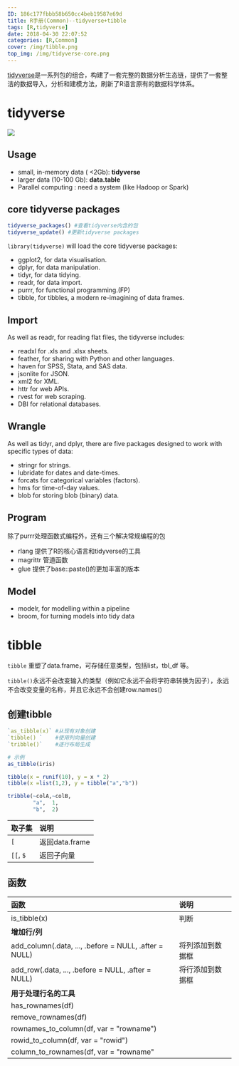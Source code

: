 ```yaml
---
ID: 186c177fbbb58b650cc4beb19587e69d
title: R手册(Common)--tidyverse+tibble
tags: [R,tidyverse]
date: 2018-04-30 22:07:52
categories: [R,Common]
cover: /img/tibble.png
top_img: /img/tidyverse-core.png
---
```


[tidyverse](https://www.tidyverse.org/)是一系列包的组合，构建了一套完整的数据分析生态链，提供了一套整洁的数据导入，分析和建模方法，刷新了R语言原有的数据科学体系。

<!-- more -->

# tidyverse

![](https://gitee.com/WilenWu/images/raw/master/common/tidyverse_flow.png)


## Usage

- small, in-memory data ( <2Gb):   **tidyverse**
- larger data (10-100 Gb):   **data.table**
- Parallel computing :   need a system (like Hadoop or Spark)

## core tidyverse packages

```R
tidyverse_packages() #查看tidyverse内含的包
tidyverse_update() #更新tidyverse packages
```
`library(tidyverse)` will load the core tidyverse packages:

- ggplot2, for data visualisation.
- dplyr, for data manipulation.
- tidyr, for data tidying.
- readr, for data import.
- purrr, for functional programming.(FP)
- tibble, for tibbles, a modern re-imagining of data frames.

## Import

As well as readr, for reading flat files, the tidyverse includes:

- readxl for .xls and .xlsx sheets.
- feather, for sharing with Python and other languages.
- haven for SPSS, Stata, and SAS data.
- jsonlite for JSON.
- xml2 for XML.
- httr for web APIs.
- rvest for web scraping.
- DBI for relational databases.

## Wrangle

As well as tidyr, and dplyr, there are five packages designed to work with specific types of data:

- stringr for strings.
- lubridate for dates and date-times.
- forcats for categorical variables (factors).
- hms for time-of-day values.
- blob for storing blob (binary) data.

## Program

除了purrr处理函数式编程外，还有三个解决常规编程的包

- rlang 提供了R的核心语言和tidyverse的工具
- magrittr 管道函数
- glue 提供了base::paste()的更加丰富的版本 

## Model

- modelr, for modelling within a pipeline
- broom, for turning models into tidy data

# tibble

`tibble` 重塑了data.frame，可存储任意类型，包括list，tbl_df 等。

`tibble()`永远不会改变输入的类型（例如它永远不会将字符串转换为因子），永远不会改变变量的名称，并且它永远不会创建row.names()

## 创建tibble

```r
`as_tibble(x)` #从现有对象创建
`tibble() `    #使用列向量创建
`tribble()`    #逐行布局生成

# 示例
as_tibble(iris)

tibble(x = runif(10), y = x * 2)
tibble(x =list(1,2), y = tibble("a","b"))

tribble(~colA,~colB, 
        "a",  1,
        "b",  2)
```

取子集|说明
:---|:---
`[ `|返回data.frame
`[[`, `$` |返回子向量

## 函数

函数|说明
:---|:---
is_tibble(x)|判断
**增加行/列**|
add_column(.data, ..., .before = NULL, .after = NULL)|将列添加到数据框
add_row(.data, ..., .before = NULL, .after = NULL)|将行添加到数据框
**用于处理行名的工具**|
has_rownames(df)|
remove_rownames(df)|
rownames_to_column(df, var = "rowname")|
rowid_to_column(df, var = "rowid")|
column_to_rownames(df, var = "rowname"|





